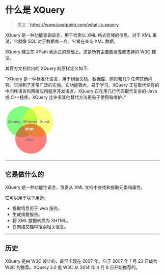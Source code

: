 # 什么是 XQuery

> 原文：<https://www.javatpoint.com/what-is-xquery>

XQuery 是一种功能查询语言，用于检索以 XML 格式存储的信息。对于 XML 来说，它就像 SQL 对于数据库一样。它旨在查询 XML 数据。

XQuery 建立在 XPath 表达式的基础上。这是所有主要数据库都支持的 W3C 建议。

其官方文档给出的 XQuery 的原样定义如下:

“XQuery 是一种标准化语言，用于组合文档、数据库、网页和几乎任何其他内容。它得到了非常广泛的实施。它功能强大，易于学习。XQuery 正在取代专有的中间件语言和网络应用程序开发语言。XQuery 正在用几行代码取代复杂的 Java 或 C++程序。XQuery 比许多其他替代方法更易于使用和维护。”

![XQUERY What is query 1](img/e2fbbe8b2520a816886cc33aded8197e.png)

* * *

## 它是做什么的

XQuery 是一种功能性语言，负责从 XML 文档中查找和提取元素和属性。

它可以用于以下用途:

*   提取信息用于 web 服务。
*   生成摘要报告。
*   将 XML 数据转换为 XHTML。
*   在网络文档中搜索相关信息。

* * *

## 历史

XQuery 是由 W3C 设计的，最早出现在 2007 年。它于 2007 年 1 月 23 日成为 W3C 的推荐。XQuery 3.0 是 W3C 从 2014 年 4 月 8 日开始推荐的。